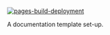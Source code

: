<br>

[![pages-build-deployment](https://github.com/thetemplates/python-sphinx-illustration/actions/workflows/pages/pages-build-deployment/badge.svg)](https://github.com/thetemplates/python-documentation-template/actions/workflows/pages/pages-build-deployment)

A documentation template set-up.

<br>
<br>

<br>
<br>

<br>
<br>

<br>
<br>
